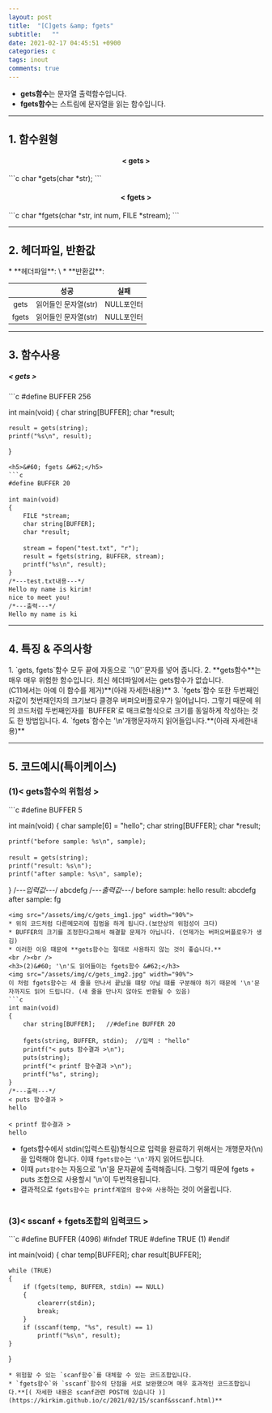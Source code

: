```yaml
---
layout: post
title:  "[C]gets &amp; fgets"
subtitle:   ""
date: 2021-02-17 04:45:51 +0900
categories: c
tags: inout
comments: true
---
```


* **gets함수**는 문자열 출력함수입니다.
* **fgets함수**는 스트림에 문자열을 읽는 함수입니다.

* * *
<h2>1. 함수원형</h2>
<h4 align="middle">&#60; gets &#62;</h4>
```c
char *gets(char *str);
```
<h4 align="middle">&#60; fgets &#62;</h4>
```c
char *fgets(char *str, int num, FILE *stream);
```

* * *
<h2>2. 헤더파일, 반환값</h2>
* **헤더파일**: \<stdio.h\>
* **반환값**:

  ||성공|실패|
  |:--:|:--:|:--:|
  |gets|읽어들인 문자열(str)|NULL포인터|
  |fgets|읽어들인 문자열(str)|NULL포인터|

  
* * *
<h2>3. 함수사용</h2>
<h5>&#60; gets &#62;</h5>
```c
#define BUFFER 256

int main(void)
{
	char string[BUFFER];
	char *result;

	result = gets(string);
	printf("%s\n", result);
}
```
<h5>&#60; fgets &#62;</h5>
```c
#define BUFFER 20

int main(void)
{
	FILE *stream;
	char string[BUFFER];
	char *result;

	stream = fopen("test.txt", "r");
	result = fgets(string, BUFFER, stream);
	printf("%s\n", result);
}
/*---test.txt내용---*/
Hello my name is kirim!
nice to meet you!
/*---출력---*/
Hello my name is ki
```

* * *
<h2>4. 특징 & 주의사항</h2>
1. `gets, fgets`함수 모두 끝에 자동으로 `'\0'`문자를 넣어 줍니다.
2. **gets함수**는 매우 매우 위험한 함수입니다. 최신 헤더파일에서는 gets함수가 없습니다.<br />(C11에서는 아예 이 함수를 제거)**(아래 자세한내용)**
3. `fgets`함수 또한 두번째인자값이 첫번재인자의 크기보다 클경우 버퍼오버플로우가 일어납니다. 그렇기 때문에 위의 코드처럼 두번째인자를 `BUFFER`로 매크로형식으로 크기를 동일하게 작성하는 것도 한 방법입니다.
4. `fgets`함수는 '\n'개행문자까지 읽어들입니다.**(아래 자세한내용)**

* * *
<h2>5. 코드예시(특이케이스)</h2>
<h3>(1)&#60; gets함수의 위험성 &#62;</h3>
```c
#define BUFFER 5

int main(void)
{
	char sample[6] = "hello";
	char string[BUFFER];
	char *result;

	printf("before sample: %s\n", sample);

	result = gets(string);
	printf("result: %s\n");
	printf("after sample: %s\n", sample);
}
/*---입력값---*/
abcdefg
/*---출력값---*/
before sample: hello
result: abcdefg
after sample: fg
```
<img src="/assets/img/c/gets_img1.jpg" width="90%">
* 위의 코드처럼 다른메모리에 침범을 하게 됩니다.(보안상의 위험성이 크다)
* BUFFER의 크기를 조정한다고해서 해결할 문제가 아닙니다. (언제가는 버퍼오버플로우가 생김)
* 이러한 이유 때문에 **gets함수는 절대로 사용하지 않는 것이 좋습니다.**
<br /><br />
<h3>(2)&#60; '\n'도 읽어들이는 fgets함수 &#62;</h3>
<img src="/assets/img/c/gets_img2.jpg" width="90%">
이 처럼 fgets함수는 새 줄을 만나서 끝났을 떄랑 아닐 떄를 구분해야 하기 때문에 '\n'문자까지도 읽어 드립니다. (새 줄을 만나지 않아도 반환될 수 있음)
```c
int main(void)
{
	char string[BUFFER];   //#define BUFFER 20

	fgets(string, BUFFER, stdin);  //입력 : "hello"
	printf("< puts 함수결과 >\n");
	puts(string);
	printf("< printf 함수결과 >\n");
	printf("%s", string);
}
/*---출력---*/
< puts 함수결과 >
hello

< printf 함수결과 >
hello
```
* fgets함수에서 stdin(입력스트림)형식으로 입력을 완료하기 위해서는 개행문자(\n)을 입력해야 합니다. 이때 `fgets함수`는 `'\n'`까지 읽어드립니다.
* 이때 `puts함수`는 자동으로 '\n'을 문자끝에 출력해줍니다. 그렇기 때문에 fgets + puts 조합으로 사용할시 '\n'이 두번적용됩니다.
* 결과적으로 `fgets함수는 printf계열의 함수와 사용`하는 것이 어울립니다.
<br /><br />
<h3>(3)&#60; sscanf + fgets조합의 입력코드 &#62;</h3>
```c
#define BUFFER (4096)
#ifndef TRUE
 #define TRUE (1)
#endif

int main(void)
{
	char temp[BUFFER];
	char result[BUFFER];

	while (TRUE)
	{
		if (fgets(temp, BUFFER, stdin) == NULL)
		{
			clearerr(stdin);
			break;
		}
		if (sscanf(temp, "%s", result) == 1)
			printf("%s\n", result);
	}
}
```
* 위험할 수 있는 `scanf함수`를 대체할 수 있는 코드조합입니다.
* `fgets함수`와 `sscanf`함수의 단점을 서로 보완했으며 매우 효과적인 코드조합입니다.**[( 자세한 내용은 scanf관련 POST에 있습니다 )](https://kirkim.github.io/c/2021/02/15/scanf&sscanf.html)**